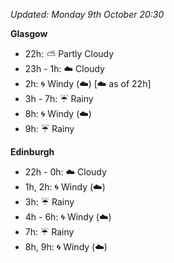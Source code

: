 *Updated: Monday 9th October 20:30*

**Glasgow**

* 22h: :partly_sunny: Partly Cloudy
* 23h - 1h: :cloud: Cloudy
* 2h: :cyclone: Windy (:cloud:) [:cloud: as of 22h]
* 3h - 7h: :umbrella: Rainy
* 8h: :cyclone: Windy (:cloud:)
* 9h: :umbrella: Rainy

**Edinburgh**

* 22h - 0h: :cloud: Cloudy
* 1h, 2h: :cyclone: Windy (:cloud:)
* 3h: :umbrella: Rainy
* 4h - 6h: :cyclone: Windy (:cloud:)
* 7h: :umbrella: Rainy
* 8h, 9h: :cyclone: Windy (:cloud:)
